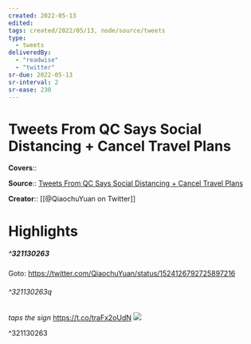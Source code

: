 ```yaml
---
created: 2022-05-13
edited:
tags: created/2022/05/13, node/source/tweets
type: 
  - tweets
deliveredBy: 
  - "readwise"
  - "twitter"
sr-due: 2022-05-13
sr-interval: 2
sr-ease: 230
---
```

# Tweets From QC Says Social Distancing + Cancel Travel Plans

**Covers**:: 

**Source**:: [Tweets From QC Says Social Distancing + Cancel Travel Plans](https://twitter.com/QiaochuYuan)

**Creator**:: [[@QiaochuYuan on Twitter]]

# Highlights
##### ^321130263


Goto: https://twitter.com/QiaochuYuan/status/1524126792725897216  

###### ^321130263q

*taps the sign* https://t.co/traFx2oUdN 
![](https://pbs.twimg.com/media/FSbJMapVkAAqM4S.png) 

^321130263

